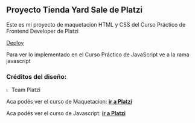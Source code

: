 
## **Proyecto Tienda Yard Sale de Platzi** 

Este es mi proyecto de maquetacion HTML y CSS del Curso Práctico de Frontend Developer de Platzi

[Deploy](https://saerwenlis.github.io/Proyecto-Tienda-Platzi/)

Para ver lo implementado en el Curso Práctico de JavaScript ve a la rama javascript

### **Créditos del diseño:** 
<img alt="logo" src="https://static.platzi.com/media/platzi-isotipo@2x.png" width="10"> Team Platzi 

Aca podés ver el curso de Maquetacion: **[ir a Platzi](https://platzi.com/cursos/frontend-developer-practico/)**

Aca podés ver el curso de Javascript: **[ir a Platzi](https://platzi.com/cursos/javascript-practico/)**

